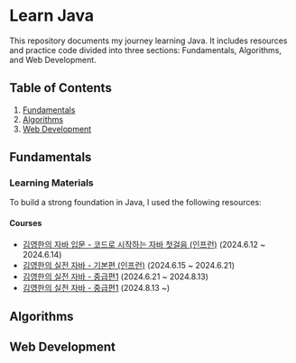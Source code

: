 # Learn Java

This repository documents my journey learning Java. It includes resources and practice code divided into three sections: Fundamentals, Algorithms, and Web Development.

## Table of Contents

1. [Fundamentals](#fundamentals)
2. [Algorithms](#algorithms)
3. [Web Development](#web-development)

## Fundamentals

### Learning Materials
To build a strong foundation in Java, I used the following resources:
#### Courses
- [김영한의 자바 입문 - 코드로 시작하는 자바 첫걸음 (인프런)](https://inf.run/2zsZz) (2024.6.12 ~ 2024.6.14)
- [김영한의 실전 자바 - 기본편 (인프런)](https://inf.run/YQbQJ) (2024.6.15 ~ 2024.6.21)
- [김영한의 실전 자바 - 중급편1](https://inf.run/x9XDk) (2024.6.21 ~ 2024.8.13)
- [김영한의 실전 자바 - 중급편1](https://inf.run/x9XDk) (2024.8.13 ~)
<!--
### Personal Notes and Practice
- [Practice Code](fundamentals/src)
-->
## Algorithms

## Web Development

